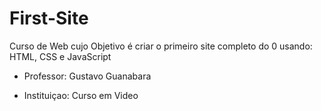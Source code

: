 # First-Site
Curso de Web cujo Objetivo é criar o primeiro site completo do 0 usando: HTML, CSS e JavaScript

- Professor: Gustavo Guanabara

- Instituiçao: Curso em Video

